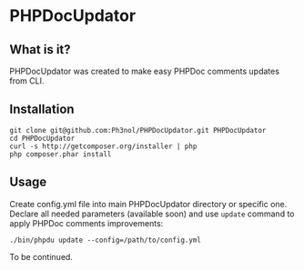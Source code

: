 # PHPDocUpdator

## What is it?

PHPDocUpdator was created to make easy PHPDoc comments updates from CLI.

## Installation

```
git clone git@github.com:Ph3nol/PHPDocUpdator.git PHPDocUpdator
cd PHPDocUpdator
curl -s http://getcomposer.org/installer | php
php composer.phar install
```

## Usage

Create config.yml file into main PHPDocUpdator directory or specific one.
Declare all needed parameters (available soon) and use `update` command to apply PHPDoc comments improvements:

```
./bin/phpdu update --config=/path/to/config.yml
```

To be continued.

